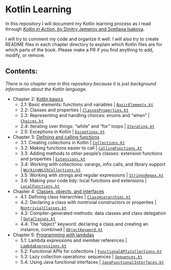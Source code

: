 # Kotlin Learning
In this repository I will document my Kotlin learning process as I read through [*Kotlin in Action*, by Dmitry Jemerov and Svetlana Isakova](https://www.manning.com/books/kotlin-in-action).

I will try to comment my code and organize it well. I will also try to create README files in each chapter directory to explain which Kotlin files are for which parts of the book. Please make a PR if you find anything to add, modify, or remove.

## Contents:
*There is no chapter one in this repository because it is just background information about the Kotlin language.*
* Chapter 2: [Kotlin basics](https://github.com/MetalTurtle18/kotlin-learning/tree/main/src/main/kotlin/chapter2)
  * 2.1: Basic elements: functions and variables | [`BasicElements.kt`](https://github.com/MetalTurtle18/kotlin-learning/blob/main/src/main/kotlin/chapter2/BasicElements.kt)
  * 2.2: Classes and properties | [`ClassesProperties.kt`](https://github.com/MetalTurtle18/kotlin-learning/blob/main/src/main/kotlin/chapter2/ClassesProperties.kt)
  * 2.3: Representing and handling choices: enums and “when” | [`Choices.kt`](https://github.com/MetalTurtle18/kotlin-learning/blob/main/src/main/kotlin/chapter2/Choices.kt)
  * 2.4: Iterating over things: “while” and “for” loops | [`Iterating.kt`](https://github.com/MetalTurtle18/kotlin-learning/blob/main/src/main/kotlin/chapter2/Iterating.kt)
  * 2.5: Exceptions in Kotlin | [`Exceptions.kt`](https://github.com/MetalTurtle18/kotlin-learning/blob/main/src/main/kotlin/chapter2/Exceptions.kt)
* Chapter 3: [Defining and calling functions](https://github.com/MetalTurtle18/kotlin-learning/tree/main/src/main/kotlin/chapter3)
  * 3.1: Creating collections in Kotlin | [`Collections.kt`](https://github.com/MetalTurtle18/kotlin-learning/blob/main/src/main/kotlin/chapter3/Collections.kt)
  * 3.2: Making functions easier to call | [`CallingFunctions.kt`](https://github.com/MetalTurtle18/kotlin-learning/blob/main/src/main/kotlin/chapter3/CallingFunctions.kt)
  * 3.3: Adding methods to other people’s classes: extension functions and properties | [`Extensions.kt`](https://github.com/MetalTurtle18/kotlin-learning/blob/main/src/main/kotlin/chapter3/Extensions.kt)
  * 3.4: Working with collections: varargs, infix calls, and library support | [`WorkingWithCollections.kt`](https://github.com/MetalTurtle18/kotlin-learning/blob/main/src/main/kotlin/chapter3/WorkingWithCollections.kt)
  * 3.5: Working with strings and regular expressions | [`StringsRegex.kt`](https://github.com/MetalTurtle18/kotlin-learning/blob/main/src/main/kotlin/chapter3/StringsRegex.kt)
  * 3.6: Making your code tidy: local functions and extensions | [`LocalFunctions.kt`](https://github.com/MetalTurtle18/kotlin-learning/blob/main/src/main/kotlin/chapter3/LocalFunctions.kt)
* Chapter 4: [Classes, objects, and interfaces](https://github.com/MetalTurtle18/kotlin-learning/tree/main/src/main/kotlin/chapter4)
  * 4.1: Defining class hierarchies | [`ClassHierarchies.kt`](https://github.com/MetalTurtle18/kotlin-learning/blob/main/src/main/kotlin/chapter4/ClassHierarchies.kt)
  * 4.2: Declaring a class with nontrivial constructors or properties | [`NontrivialClasses.kt`](https://github.com/MetalTurtle18/kotlin-learning/blob/main/src/main/kotlin/chapter4/NontrivialClasses.kt)
  * 4.3: Compiler-generated methods: data classes and class delegation | [`DataClasses.kt`](https://github.com/MetalTurtle18/kotlin-learning/blob/main/src/main/kotlin/chapter4/DataClasses.kt)
  * 4.4: The “object” keyword: declaring a class and creating an instance, combined | [`ObjectKeyword.kt`](https://github.com/MetalTurtle18/kotlin-learning/blob/main/src/main/kotlin/chapter4/ObjectKeyword.kt)
* Chapter 5: [Programming with lambdas](https://github.com/MetalTurtle18/kotlin-learning/tree/main/src/main/kotlin/chapter5)
  * 5.1: Lambda expressions and member references | [`LambdaExpressions.kt`](https://github.com/MetalTurtle18/kotlin-learning/blob/main/src/main/kotlin/chapter5/LambdaExpressions.kt)
  * 5.2: Functional APIs for collections | [`FunctionalAPIsCollections.kt`](https://github.com/MetalTurtle18/kotlin-learning/blob/main/src/main/kotlin/chapter5/FunctionalAPIsCollections.kt)
  * 5.3: Lazy collection operations: sequences | [`Sequences.kt`](https://github.com/MetalTurtle18/kotlin-learning/blob/main/src/main/kotlin/chapter5/Sequences.kt)
  * 5.4: Using Java functional interfaces | [`JavaFunctionalInterfaces.kt`](https://github.com/MetalTurtle18/kotlin-learning/blob/main/src/main/kotlin/chapter5/JavaFunctionalInterfaces.kt)